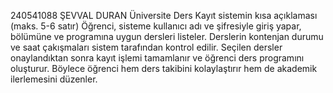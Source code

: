 240541088
ŞEVVAL DURAN
Üniversite Ders Kayıt sistemin kısa açıklaması (maks. 5-6 satır)
Öğrenci, sisteme kullanıcı adı ve şifresiyle giriş yapar, bölümüne ve programına uygun dersleri listeler. Derslerin kontenjan durumu ve saat çakışmaları sistem tarafından kontrol edilir. Seçilen dersler onaylandıktan sonra kayıt işlemi tamamlanır ve öğrenci ders programını oluşturur. Böylece öğrenci hem ders takibini kolaylaştırır hem de akademik ilerlemesini düzenler.
